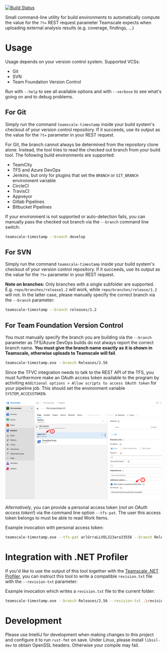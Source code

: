 [![Build Status](https://travis-ci.com/cqse/teamscale-timestamp.svg?branch=master)](https://travis-ci.com/cqse/teamscale-timestamp)

Small command-line utility for build environments to automatically compute the value for the `?t=` REST request parameter Teamscale expects when uploading external analysis results (e.g. coverage, findings, ...)

# Usage

Usage depends on your version control system. Supported VCSs:

- Git
- SVN
- Team Foundation Version Control

Run with `--help` to see all available options and with `--verbose` to see what's going on and to  debug problems.

## For Git

Simply run the command `teamscale-timestamp` inside your build system's checkout of your version control repository. If it succeeds, use its output as the value for the `?t=` parameter in your REST request.

For Git, the branch cannot always be determined from the repository clone alone. Instead, the tool tries to read the checked out branch from your build tool. The following build environments are supported:

- TeamCity
- TFS and Azure DevOps
- Jenkins, but only for plugins that set the `BRANCH` or `GIT_BRANCH`
  environment variable
- CircleCI
- TravisCI
- Appveyor
- Gitlab Pipelines
- Bitbucket Pipelines

If your environment is not supported or auto-detection fails, you can manually pass the checked out branch via the `--branch` command line switch:

```sh
teamscale-timestamp --branch develop
```

## For SVN

Simply run the command `teamscale-timestamp` inside your build system's checkout of your version control repository. If it succeeds, use its output as the value for the `?t=` parameter in your REST request.

**Note on branches:** Only branches with a single subfolder are supported. E.g. `repo/branches/release1.2` will work, while `repo/branches/release/1.2` will not. In the latter case, please manually specify the correct branch via the `--branch` parameter:

```sh
teamscale-timestamp --branch releases/1.2
```

## For Team Foundation Version Control

You must manually specify the branch you are building via the `--branch` parameter as TFS/Azure DevOps builds do not always report the correct branch name. __You must give the branch name exactly as it is shown in Teamscale, otherwise uploads to Teamscale will fail__.

```sh
teamscale-timestamp.exe --branch Releases/2.56
```

Since the TFVC integration needs to talk to the REST API of the TFS, you must furthermore make an OAuth access token available to the program by activiting `Additional options > Allow scripts to access OAuth token` for your pipeline job.  This should set the environment variable `SYSTEM_ACCESSTOKEN`.

![How to configure Azure DevOps/TFS](images/azure-devops-config.png)

_Alternatively_, you can provide a personal access token (_not an OAuth access token!_) via the command line option `--tfs-pat`. The user this access token belongs to must be able to read Work Items.

Example invocation with personal access token:

```sh
teamscale-timestamp.exe --tfs-pat arlGrraLLVOL323ara33556 --branch Releases/2.56
```

# Integration with .NET Profiler

If you'd like to use the output of this tool together with the [Teamscale .NET Profiler][dotnet-profiler], you can instruct this tool to write a compatible `revision.txt` file with the `--revision-txt` parameter:

Example invocation which writes a `revision.txt` file to the current folder:

```sh
teamscale-timestamp.exe --branch Releases/2.56 --revision-txt .\revision.txt
```

# Development

Please use IntelliJ for development when making changes to this project and configure it to run `rust-fmt` on save. Under Linux, please install `libssl-dev` to obtain OpenSSL headers. Otherwise your compile may fail.

[dotnet-profiler]: https://github.com/cqse/teamscale-profiler-dotnet

